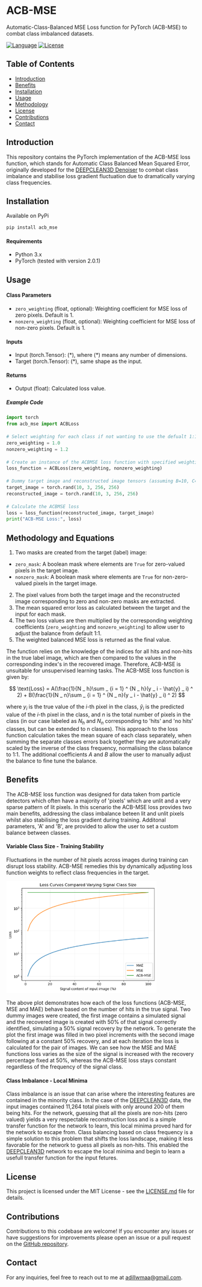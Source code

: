 # ACB-MSE
Automatic-Class-Balanced MSE Loss function for PyTorch (ACB-MSE) to combat class imbalanced datasets.

[![Language](https://img.shields.io/badge/language-Python-blue.svg)](https://www.python.org/)
[![License](https://img.shields.io/badge/license-MIT-brightgreen.svg)](https://opensource.org/licenses/MIT)

## Table of Contents
- [Introduction](#introduction)
- [Benefits](#benefits)
- [Installation](#installation)
- [Usage](#usage)
- [Methodology](#methodology)
- [License](#license)
- [Contributions](#contributions)
- [Contact](#contact)

## Introduction 
This repository contains the PyTorch implementation of the ACB-MSE loss function, which stands for Automatic Class Balanced Mean Squared Error, originally developed for the [DEEPCLEAN3D Denoiser](https://github.com/Adillwma/DeepClean-Noise-Suppression-for-LHC-B-Torch-Detector) to combat class imbalance and stabilise loss gradient fluctuation due to dramatically varying class frequencies. 


## Installation
Available on PyPi
```bash
pip install acb_mse
```


#### Requirements
- Python 3.x
- PyTorch (tested with version 2.0.1)



## Usage
#### Class Parameters
- `zero_weighting` (float, optional): Weighting coefficient for MSE loss of zero pixels. Default is 1.
- `nonzero_weighting` (float, optional): Weighting coefficient for MSE loss of non-zero pixels. Default is 1.

#### Inputs
   - Input (torch.Tensor): $( * )$, where $( * )$ means any number of dimensions.
   - Target (torch.Tensor): $( * )$, same shape as the input.

#### Returns
- Output (float): Calculated loss value.


##### Example Code
```python
import torch
from acb_mse import ACBLoss

# Select weighting for each class if not wanting to use the defualt 1:1 weighting
zero_weighting = 1.0
nonzero_weighting = 1.2

# Create an instance of the ACBMSE loss function with specified weighting coefficients
loss_function = ACBLoss(zero_weighting, nonzero_weighting)

# Dummy target image and reconstructed image tensors (assuming B=10, C=3, H=256, W=256)
target_image = torch.rand(10, 3, 256, 256)
reconstructed_image = torch.rand(10, 3, 256, 256)

# Calculate the ACBMSE loss
loss = loss_function(reconstructed_image, target_image)
print("ACB-MSE Loss:", loss)
```

## Methodology and Equations
1.  Two masks are created from the target (label) image:
   - `zero_mask`: A boolean mask where elements are `True` for zero-valued pixels in the target image.
   - `nonzero_mask`: A boolean mask where elements are `True` for non-zero-valued pixels in the target image.
2. The pixel values from both the target image and the reconstructed image corresponding to zero and non-zero masks are extracted.
3. The mean squared error loss as calculated between the target and the input for each mask.
4. The two loss values are then multiplied by the corresponding weighting coefficients (`zero_weighting` and `nonzero_weighting`) to allow user to adjust the balance from default 1:1.
5. The weighted balanced MSE loss is returned as the final value.

The function relies on the knowledge of the indices for all hits and non-hits in the true label image, which are then compared to the values in the corresponding index's in the recovered image. Therefore, ACB-MSE is unsuitable for unsupervised learning tasks. The ACB-MSE loss function is given by:

$$ \text{Loss} = A(\frac{1}{N _ h}\sum _ {i = 1} ^ {N _ h}(y _ i - \hat{y} _ i) ^ 2) + B(\frac{1}{N _ n}\sum _ {i = 1} ^ {N _ n}(y _ i - \hat{y} _ i) ^ 2) $$

where $y_i$ is the true value of the $i$-th pixel in the class, $\hat{y}_i$ is the predicted value of the $i$-th pixel in the class, and $n$ is the total number of pixels in the class (in our case labeled as $N_h$ and $N_n$ corresponding to 'hits' and 'no hits' classes, but can be extended to n classes). This approach to the loss function calculation takes the mean square of each class separately, when summing the separate classes errors back together they are automatically scaled by the inverse of the class frequency, normalising the class balance to 1:1. The additional coefficients $A$ and $B$ allow the user to manually adjust the balance to fine tune the balance.

## Benefits
The ACB-MSE loss function was designed for data taken from particle detectors which often have a majority of 'pixels' which are unlit and a very sparse pattern of lit pixels. In this scenario the ACB-MSE loss provides two main benefits, addressing the class imbalance beteen lit and unlit pixels whilst also stabilising the loss gradient during training. Additonal parameters, 'A' and 'B', are provided to allow the user to set a custom balance between classes.

#### Variable Class Size - Training Stability
Fluctuations in the number of hit pixels across images during training can disrupt loss stability. ACB-MSE remedies this by dynamically adjusting loss function weights to reflect class frequencies in the target.

<img src="Images/loss_curve_1.png" alt="Alternative Text" width="400">

The above plot demonstrates how each of the loss functions (ACB-MSE, MSE and MAE) behave based on the number of hits in the true signal. Two dummy images were created, the first image contains a simulated signal and the recovered image is created with 50% of that signal correctly identified, simulating a 50% signal recovery by the network. To generate the plot the first image was filled in two pixel increments with the second image following at a constant 50% recovery, and at each iteration the loss is calculated for the pair of images. We can see how the MSE and MAE functions loss varies as the size of the signal is increased with the recovery percentage fixed at 50%, whereas the ACB-MSE loss stays constant regardless of the frequency of the signal class.

#### Class Imbalance - Local Minima
Class imbalance is an issue that can arise where the interesting features are contained in the minority class. In the case of the [DEEPCLEAN3D](https://github.com/Adillwma/DeepClean-Noise-Suppression-for-LHC-B-Torch-Detector) data, the input images contained 11,264 total pixels with only around 200 of them being hits. For the network, guessing that all the pixels are non-hits (zero valued) yields a very respectable reconstruction loss and is a simple transfer function for the network to learn, this local minima proved hard for the network to escape from. Class balancing based on class frequency is a simple solution to this problem that shifts the loss landscape, making it less favorable for the network to guess all pixels as non-hits. This enabled the [DEEPCLEAN3D](https://github.com/Adillwma/DeepClean-Noise-Suppression-for-LHC-B-Torch-Detector) network to escape the local minima and begin to learn a usefull transfer function for the input fetures.

## License
This project is licensed under the MIT License - see the [LICENSE.md](LICENSE.md) file for details.

## Contributions
Contributions to this codebase are welcome! If you encounter any issues or have suggestions for improvements please open an issue or a pull request on the [GitHub repository](https://github.com/Adillwma/ACB-MSE).

## Contact
For any inquiries, feel free to reach out to me at adillwmaa@gmail.com.








